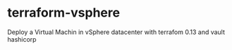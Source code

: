 # terraform-vsphere

Deploy a Virtual Machin in vSphere datacenter with terrafom 0.13 and vault hashicorp


